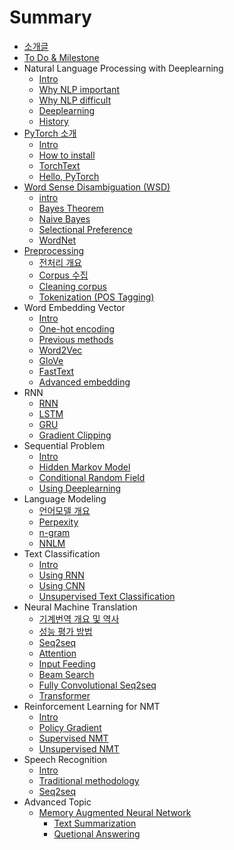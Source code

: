 # Summary

* [소개글](README.md)
* [To Do & Milestone](to-do-and-milestone.md)
* Natural Language Processing with Deeplearning
  * [Intro](nlp-with-deeplearning/ntro.md)
  * [Why NLP important](nlp-with-deeplearning/why-nlp-important.md)
  * [Why NLP difficult](nlp-with-deeplearning/why-nlp-difficult.md)
  * [Deeplearning](nlp-with-deeplearning/deeplearning.md)
  * [History](nlp-with-deeplearning/history.md)
* [PyTorch 소개](pytorch-c18c-ac1c.md)
  * [Intro](pytorch-c18c-ac1c/intro.md)
  * [How to install](pytorch-c18c-ac1c/how-to-install.md)
  * [TorchText](pytorch-c18c-ac1c/torchtext.md)
  * [Hello, PyTorch](pytorch-c18c-ac1c/hello-pytorch.md)
* [Word Sense Disambiguation \(WSD\)](word-sense-disambiguation-wsd.md)
  * [intro](word-sense-disambiguation-wsd/intro.md)
  * [Bayes Theorem](word-sense-disambiguation-wsd/bayes-theorem.md)
  * [Naive Bayes](word-sense-disambiguation-wsd/naive-bayes.md)
  * [Selectional Preference](word-sense-disambiguation-wsd/selectional-preference.md)
  * [WordNet](word-sense-disambiguation-wsd/wordnet.md)
* [Preprocessing](preprocessing.md)
  * [전처리 개요](preprocessing/c804-cc98-b9ac-ac1c-c694.md)
  * [Corpus 수집](preprocessing/collecting-corpus.md)
  * [Cleaning corpus](preprocessing/cleaning-corpus.md)
  * [Tokenization \(POS Tagging\)](preprocessing/tokenization.md)
* Word Embedding Vector
  * [Intro](word-embedding-vector/intro.md)
  * [One-hot encoding](word-embedding-vector/one-hot-encoding.md)
  * [Previous methods](word-embedding-vector/previous-methods.md)
  * [Word2Vec](word-embedding-vector/word2vec.md)
  * [GloVe](word-embedding-vector/glove.md)
  * [FastText](word-embedding-vector/fasttext.md)
  * [Advanced embedding](word-embedding-vector/advanced-embedding.md)
* RNN
  * [RNN](rnn/rnn.md)
  * [LSTM](rnn/lstm.md)
  * [GRU](rnn/gru.md)
  * [Gradient Clipping](rnn/gradient-clipping)
* Sequential Problem
  * [Intro](sequential-problem/intro.md)
  * [Hidden Markov Model](sequential-problem/hmm.md)
  * [Conditional Random Field](sequential-problem/crf.md)
  * [Using Deeplearning](sequential-problem/rnn.md)
* Language Modeling
  * [언어모델 개요](language-modeling/c5b8-c5b4-baa8-b378-ac1c-c694.md)
  * [Perpexity](language-modeling/perpexity.md)
  * [n-gram](language-modeling/n-gram.md)
  * [NNLM](language-modeling/nnlm.md)
* Text Classification
  * [Intro](text-classification/intro.md)
  * [Using RNN](text-classification/rnn.md)
  * [Using CNN](text-classification/cnn.md)
  * [Unsupervised Text Classification](text-classification/unsupervised-text-classification.md)
* Neural Machine Translation
  * [기계번역 개요 및 역사](neural-machine-translation/ae30-acc4-bc88-c5ed-ac1c-c694-bc0f-c5ed-c0ac.md)
  * [성능 평가 방법](neural-machine-translation/c131-b2a5-d3c9-ac00-bc29-bc95.md)
  * [Seq2seq](neural-machine-translation/seq2seq.md)
  * [Attention](neural-machine-translation/attention.md)
  * [Input Feeding](neural-machine-translation/input-feeding.md)
  * [Beam Search](neural-machine-translation/beam-search.md)
  * [Fully Convolutional Seq2seq](neural-machine-translation/fconv.md)
  * [Transformer](neural-machine-translation/transformer.md)
* Reinforcement Learning for NMT
  * [Intro](reinforcement-learning-for-nmt/intro.md)
  * [Policy Gradient](reinforcement-learning-for-nmt/policy-gradient.md)
  * [Supervised NMT](reinforcement-learning-for-nmt/supervised-nmt.md)
  * [Unsupervised NMT](reinforcement-learning-for-nmt/unsupervised-nmt.md)
* Speech Recognition
  * [Intro](speech-recognition/intro.md)
  * [Traditional methodology](speech-recognition/wfst.md)
  * [Seq2seq](speech-recognition/seq2seq.md)
* Advanced Topic
  * [Memory Augmented Neural Network](advanced-topic/memory-augmented-neural-network.md)
    * [Text Summarization](advanced-topic/text-summarization.md)
    * [Quetional Answering](advanced-topic/question-answering.md)

